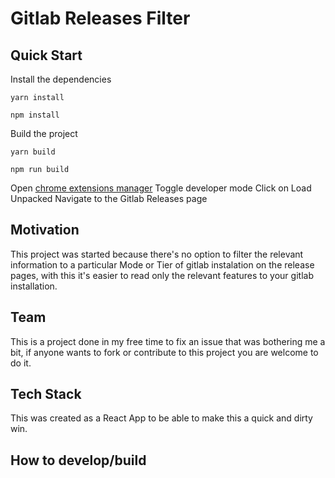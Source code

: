 # Gitlab Releases Filter

## Quick Start

Install the dependencies

```yarn
yarn install
```

```npm
npm install
```

Build the project

```yarn
yarn build
```

```npm
npm run build
```

Open [chrome extensions manager](chrome://extensions/)
Toggle developer mode
Click on Load Unpacked
Navigate to the Gitlab Releases page

## Motivation

This project was started because there's no option to filter the relevant information to a particular Mode or Tier of gitlab instalation on the release pages, with this it's easier to read only the relevant features to your gitlab installation.

## Team

This is a project done in my free time to fix an issue that was bothering me a bit, if anyone wants to fork or contribute to this project you are welcome to do it.

## Tech Stack

This was created as a React App to be able to make this a quick and dirty win.

## How to develop/build


